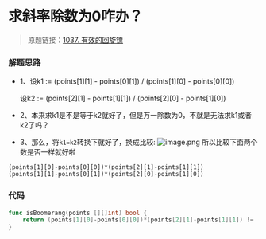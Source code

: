 # 求斜率除数为0咋办？
> 原题链接：[1037. 有效的回旋镖](https://leetcode-cn.com/problems/valid-boomerang/)

### 解题思路
* 1、设k1 := (points[1][1] - points[0][1]) / (points[1][0] - points[0][0]) 
  
     设k2 := (points[2][1] - points[1][1]) / (points[2][0] - points[1][0]) 
* 2、本来求k1是不是等于k2就好了，但是万一除数为0，不就是无法求k1或者k2了吗？
* 3、那么，将``k1=k2``转换下就好了，换成比较:
![image.png](https://pic.leetcode-cn.com/36d9d72bbc237f825c357aedea743bd5e3466d13ff1cf8ebad674e6839f24a42-image.png)
所以比较下面两个数是否一样就好啦
```
(points[1][0]-points[0][0])*(points[2][1]-points[1][1])
(points[1][1]-points[0][1])*(points[2][0]-points[1][0])
```

### 代码

```go
func isBoomerang(points [][]int) bool {
	return (points[1][0]-points[0][0])*(points[2][1]-points[1][1]) != (points[1][1]-points[0][1])*(points[2][0]-points[1][0])
}

```
